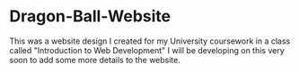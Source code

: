 # Dragon-Ball-Website
This was a website design I created for my University coursework in a class called "Introduction to Web Development"
I will be developing on this very soon to add some more details to the website.
